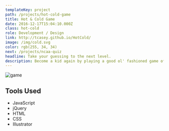 ```yaml
---
templateKey: project
path: /projects/hot-cold-game
title: Hot & Cold Game
date: 2016-12-17T15:04:10.000Z
class: hot-cold
role: Development / Design
link: http://tcasey.github.io/HotCold/
image: /img/cold.svg
color: rgb(255, 34, 34)
next: /projects/ncaa-quiz
headline: Take your guessing to the next level.
description: Become a kid again by playing a good ol' fashioned game of Hot & Cold with a new twist.
---
```


<!-- ![how to](/img/hot-cold/how-to.png) -->

![game](/img/hot-cold/game.png)

## Tools Used

* JavaScript
* jQuery
* HTML
* CSS
* Illustrator

